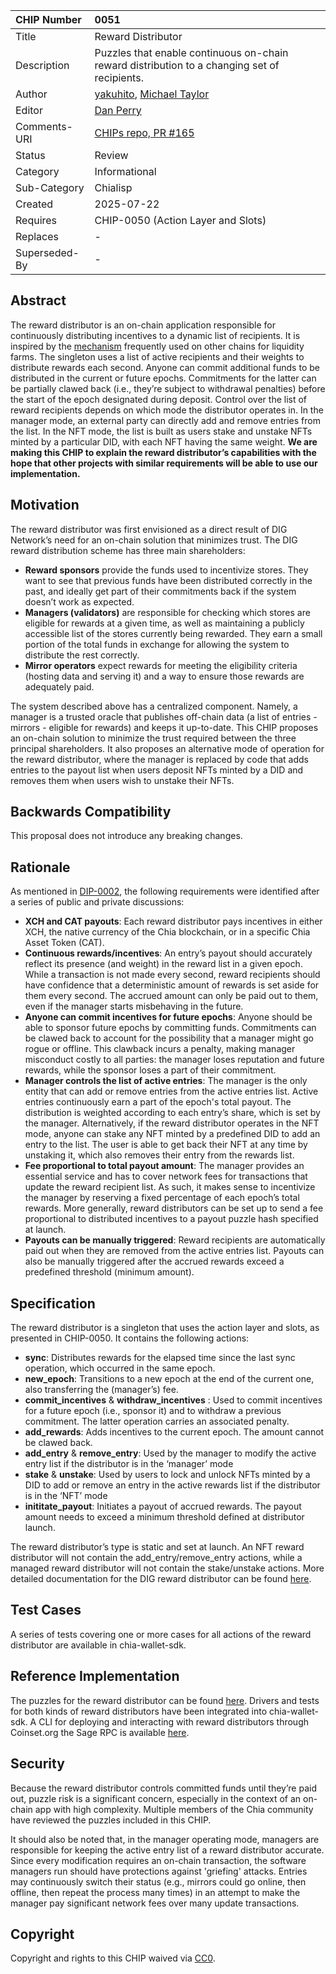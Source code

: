 CHIP Number   | 0051
:-------------|:----
Title         | Reward Distributor
Description   | Puzzles that enable continuous on-chain reward distribution to a changing set of recipients.
Author        | [yakuhito](https://github.com/Yakuhito), [Michael Taylor](https://github.com/MichaelTaylor3D)
Editor        | [Dan Perry](https://github.com/danieljperry)
Comments-URI  | [CHIPs repo, PR #165](https://github.com/Chia-Network/chips/pull/165)
Status        | Review
Category      | Informational
Sub-Category  | Chialisp
Created       | 2025-07-22
Requires      | CHIP-0050 (Action Layer and Slots)
Replaces      | -
Superseded-By | -

## Abstract
The reward distributor is an on-chain application responsible for continuously distributing incentives to a dynamic list of recipients. It is inspired by the [mechanism](https://uploads-ssl.webflow.com/5ad71ffeb79acc67c8bcdaba/5ad8d1193a40977462982470_scalable-reward-distribution-paper.pdf) frequently used on other chains for liquidity farms. The singleton uses a list of active recipients and their weights to distribute rewards each second. Anyone can commit additional funds to be distributed in the current or future epochs. Commitments for the latter can be partially clawed back (i.e., they’re subject to withdrawal penalties) before the start of the epoch designated during deposit. Control over the list of reward recipients depends on which mode the distributor operates in. In the manager mode, an external party can directly add and remove entries from the list. In the NFT mode, the list is built as users stake and unstake NFTs minted by a particular DID, with each NFT having the same weight. **We are making this CHIP to explain the reward distributor’s capabilities with the hope that other projects with similar requirements will be able to use our implementation.**

## Motivation
The reward distributor was first envisioned as a direct result of DIG Network’s need for an on-chain solution that minimizes trust. The DIG reward distribution scheme has three main shareholders:
 * **Reward sponsors** provide the funds used to incentivize stores. They want to see that previous funds have been distributed correctly in the past, and ideally get part of their commitments back if the system doesn’t work as expected.
 * **Managers (validators)** are responsible for checking which stores are eligible for rewards at a given time, as well as maintaining a publicly accessible list of the stores currently being rewarded. They earn a small portion of the total funds in exchange for allowing the system to distribute the rest correctly.
 * **Mirror operators** expect rewards for meeting the eligibility criteria (hosting data and serving it) and a way to ensure those rewards are adequately paid.

The system described above has a centralized component. Namely, a manager is a trusted oracle that publishes off-chain data (a list of entries - mirrors - eligible for rewards) and keeps it up-to-date. This CHIP proposes an on-chain solution to minimize the trust required between the three principal shareholders. It also proposes an alternative mode of operation for the reward distributor, where the manager is replaced by code that adds entries to the payout list when users deposit NFTs minted by a DID and removes them when users wish to unstake their NFTs.

## Backwards Compatibility
This proposal does not introduce any breaking changes.

## Rationale
As mentioned in [DIP-0002](https://github.com/DIG-Network/DIPS/blob/main/DIPs/dip-0002.md), the following requirements were identified after a series of public and private discussions:
 * **XCH and CAT payouts**: Each reward distributor pays incentives in either XCH, the native currency of the Chia blockchain, or in a specific Chia Asset Token (CAT).
 * **Continuous rewards/incentives**: An entry’s payout should accurately reflect its presence (and weight) in the reward list in a given epoch. While a transaction is not made every second, reward recipients should have confidence that a deterministic amount of rewards is set aside for them every second. The accrued amount can only be paid out to them, even if the manager starts misbehaving in the future.
 * **Anyone can commit incentives for future epochs**: Anyone should be able to sponsor future epochs by committing funds. Commitments can be clawed back to account for the possibility that a manager might go rogue or offline. This clawback incurs a penalty, making manager misconduct costly to all parties: the manager loses reputation and future rewards, while the sponsor loses a part of their commitment.
 * **Manager controls the list of active entries**: The manager is the only entity that can add or remove entries from the active entries list. Active entries continuously earn a part of the epoch's total payout. The distribution is weighted according to each entry’s share, which is set by the manager. Alternatively, if the reward distributor operates in the NFT mode, anyone can stake any NFT minted by a predefined DID to add an entry to the list. The user is able to get back their NFT at any time by unstaking it, which also removes their entry from the rewards list.
 * **Fee proportional to total payout amount**: The manager provides an essential service and has to cover network fees for transactions that update the reward recipient list. As such, it makes sense to incentivize the manager by reserving a fixed percentage of each epoch’s total rewards. More generally, reward distributors can be set up to send a fee proportional to distributed incentives to a payout puzzle hash specified at launch.
 * **Payouts can be manually triggered**: Reward recipients are automatically paid out when they are removed from the active entries list. Payouts can also be manually triggered after the accrued rewards exceed a predefined threshold (minimum amount).

## Specification
The reward distributor is a singleton that uses the action layer and slots, as presented in CHIP-0050. It contains the following actions:
 * **sync**: Distributes rewards for the elapsed time since the last sync operation, which occurred in the same epoch.
 * **new_epoch**: Transitions to a new epoch at the end of the current one, also transferring the (manager’s) fee.
 * **commit_incentives** & **withdraw_incentives** : Used to commit incentives for a future epoch (i.e., sponsor it) and to withdraw a previous commitment. The latter operation carries an associated penalty.
 * **add_rewards**: Adds incentives to the current epoch. The amount cannot be clawed back.
 * **add_entry** & **remove_entry**: Used by the manager to modify the active entry list if the distributor is in the ‘manager’ mode
 * **stake** & **unstake**: Used by users to lock and unlock NFTs minted by a DID to add or remove an entry in the active rewards list if the distributor is in the ‘NFT’ mode
 * **inititate_payout**: Initiates a payout of accrued rewards. The payout amount needs to exceed a minimum threshold defined at distributor launch.

The reward distributor’s type is static and set at launch. An NFT reward distributor will not contain the add_entry/remove_entry actions, while a managed reward distributor will not contain the stake/unstake actions. More detailed documentation for the DIG reward distributor can be found [here](https://docs.xchandles.com/techincal-manual/dig-reward-distributor).


## Test Cases
A series of tests covering one or more cases for all actions of the reward distributor are available in chia-wallet-sdk.

## Reference Implementation
The puzzles for the reward distributor can be found [here](https://github.com/DIG-Network/reward-distributor-clsp/tree/main/puzzles/actions/reward_distributor). Drivers and tests for both kinds of reward distributors have been integrated into chia-wallet-sdk. A CLI for deploying and interacting with reward distributors through Coinset.org the Sage RPC is available [here](https://github.com/Yakuhito/slot-machine).

## Security
Because the reward distributor controls committed funds until they’re paid out, puzzle risk is a significant concern, especially in the context of an on-chain app with high complexity. Multiple members of the Chia community have reviewed the puzzles included in this CHIP.

It should also be noted that, in the manager operating mode, managers are responsible for keeping the active entry list of a reward distributor accurate. Since every modification requires an on-chain transaction, the software managers run should have protections against 'griefing' attacks. Entries may continuously switch their status (e.g., mirrors could go online, then offline, then repeat the process many times) in an attempt to make the manager pay significant network fees over many update transactions.

## Copyright
Copyright and rights to this CHIP waived via [CC0](https://creativecommons.org/publicdomain/zero/1.0/).




